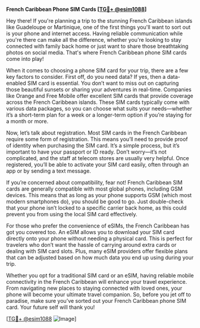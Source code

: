 **French Caribbean Phone SIM Cards [[TG💪+ @esim1088](https://t.me/s/esim1088)]**

Hey there! If you're planning a trip to the stunning French Caribbean islands like Guadeloupe or Martinique, one of the first things you'll want to sort out is your phone and internet access. Having reliable communication while you're there can make all the difference, whether you're looking to stay connected with family back home or just want to share those breathtaking photos on social media. That's where French Caribbean phone SIM cards come into play!

When it comes to choosing a phone SIM card for your trip, there are a few key factors to consider. First off, do you need data? If yes, then a data-enabled SIM card is essential. You don’t want to miss out on capturing those beautiful sunsets or sharing your adventures in real-time. Companies like Orange and Free Mobile offer excellent SIM cards that provide coverage across the French Caribbean islands. These SIM cards typically come with various data packages, so you can choose what suits your needs—whether it’s a short-term plan for a week or a longer-term option if you’re staying for a month or more.

Now, let’s talk about registration. Most SIM cards in the French Caribbean require some form of registration. This means you’ll need to provide proof of identity when purchasing the SIM card. It’s a simple process, but it’s important to have your passport or ID ready. Don’t worry—it’s not complicated, and the staff at telecom stores are usually very helpful. Once registered, you’ll be able to activate your SIM card easily, often through an app or by sending a text message.

If you’re concerned about compatibility, fear not! French Caribbean SIM cards are generally compatible with most global phones, including GSM devices. This means that as long as your phone supports GSM (which most modern smartphones do), you should be good to go. Just double-check that your phone isn’t locked to a specific carrier back home, as this could prevent you from using the local SIM card effectively.

For those who prefer the convenience of eSIMs, the French Caribbean has got you covered too. An eSIM allows you to download your SIM card directly onto your phone without needing a physical card. This is perfect for travelers who don’t want the hassle of carrying around extra cards or dealing with SIM card slots. Plus, many eSIM providers offer flexible plans that can be adjusted based on how much data you end up using during your trip.

Whether you opt for a traditional SIM card or an eSIM, having reliable mobile connectivity in the French Caribbean will enhance your travel experience. From navigating new places to staying connected with loved ones, your phone will become your ultimate travel companion. So, before you jet off to paradise, make sure you’ve sorted out your French Caribbean phone SIM card. Your future self will thank you!

[[TG💪+ @esim1088](https://t.me/s/esim1088) ![Image](https://i.postimg.cc/Y0z9fWf4/image.png)]